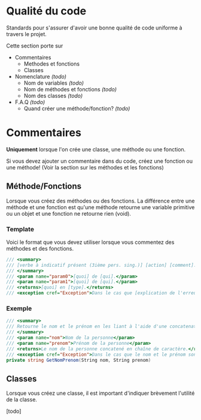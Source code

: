 
Qualité du code
===============

Standards pour s'assurer d'avoir une bonne qualité de code uniforme à travers le projet.

Cette section porte sur
- Commentaires
  - Methodes et fonctions
  - Classes
- Nomenclature *(todo)*
  - Nom de variables *(todo)*
  - Nom de méthodes et fonctions *(todo)*
  - Nom des classes *(todo)*
- F.A.Q *(todo)*
  - Quand créer une méthode/fonction? *(todo)*

# Commentaires
**Uniquement** lorsque l'on crée une classe, une méthode ou une fonction.

Si vous devez ajouter un commentaire dans du code, créez une fonction ou une méthode! (Voir la section sur les méthodes et les fonctions)

## Méthode/Fonctions
Lorsque vous créez des méthodes ou des fonctions. La différence entre une méthode et une fonction est qu'une méthode retourne une variable primitive ou un objet et une fonction ne retourne rien (void).

### Template
Voici le format que vous devez utiliser lorsque vous commentez des méthodes et des fonctions.

```cs
/// <summary>
/// [verbe à indicatif présent (3ième pers. sing.)] [action] [comment].
/// </summary>
/// <param name="param0">[quoi] de [qui].</param>
/// <param name="param1">[quoi] de [qui].</param>
/// <returns>[quoi] en [type].</returns>
/// <exception cref="Exception">Dans le cas que [explication de l'erreur].</exception>
```

### Exemple

```cs
/// <summary>
/// Retourne le nom et le prénom en les liant à l'aide d'une concatenation de chaînes de caractère.
/// </summary>
/// <param name="nom">Nom de la personne</param>
/// <param name="prenom">Prénom de la personne</param>
/// <returns>Le nom de la personne concatené en chaîne de caractère.</returns>
/// <exception cref="Exception">Dans le cas que le nom et le prénom sont invalides.</exception>
private string GetNomPrenom(String nom, String prenom)
```

## Classes
Lorsque vous créez une classe, il est important d'indiquer brèvement l'utilité de la classe.

[todo]
